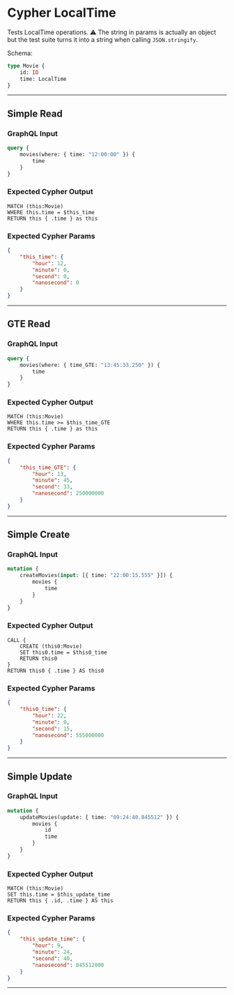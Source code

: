 # Cypher LocalTime

Tests LocalTime operations. ⚠ The string in params is actually an object but the test suite turns it into a string when calling `JSON.stringify`.

Schema:

```graphql
type Movie {
    id: ID
    time: LocalTime
}
```

---

## Simple Read

### GraphQL Input

```graphql
query {
    movies(where: { time: "12:00:00" }) {
        time
    }
}
```

### Expected Cypher Output

```cypher
MATCH (this:Movie)
WHERE this.time = $this_time
RETURN this { .time } as this
```

### Expected Cypher Params

```json
{
    "this_time": {
        "hour": 12,
        "minute": 0,
        "second": 0,
        "nanosecond": 0
    }
}
```

---

## GTE Read

### GraphQL Input

```graphql
query {
    movies(where: { time_GTE: "13:45:33.250" }) {
        time
    }
}
```

### Expected Cypher Output

```cypher
MATCH (this:Movie)
WHERE this.time >= $this_time_GTE
RETURN this { .time } as this
```

### Expected Cypher Params

```json
{
    "this_time_GTE": {
        "hour": 13,
        "minute": 45,
        "second": 33,
        "nanosecond": 250000000
    }
}
```

---

## Simple Create

### GraphQL Input

```graphql
mutation {
    createMovies(input: [{ time: "22:00:15.555" }]) {
        movies {
            time
        }
    }
}
```

### Expected Cypher Output

```cypher
CALL {
    CREATE (this0:Movie)
    SET this0.time = $this0_time
    RETURN this0
}
RETURN this0 { .time } AS this0
```

### Expected Cypher Params

```json
{
    "this0_time": {
        "hour": 22,
        "minute": 0,
        "second": 15,
        "nanosecond": 555000000
    }
}
```

---

## Simple Update

### GraphQL Input

```graphql
mutation {
    updateMovies(update: { time: "09:24:40.845512" }) {
        movies {
            id
            time
        }
    }
}
```

### Expected Cypher Output

```cypher
MATCH (this:Movie)
SET this.time = $this_update_time
RETURN this { .id, .time } AS this
```

### Expected Cypher Params

```json
{
    "this_update_time": {
        "hour": 9,
        "minute": 24,
        "second": 40,
        "nanosecond": 845512000
    }
}
```

---
